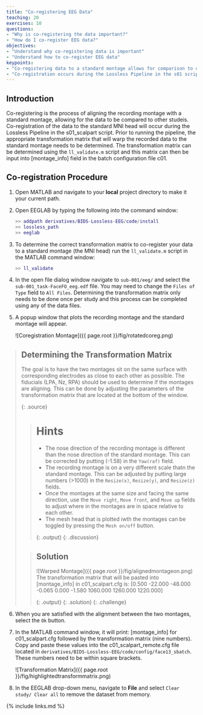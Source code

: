```yaml
---
title: "Co-registering EEG Data"
teaching: 20
exercises: 10
questions:
- "Why is co-registering the data important?"
- "How do I co-register EEG data?"
objectives:
- "Understand why co-registering data is important"
- "Understand how to co-register EEG data"
keypoints:
- "Co-registering data to a standard montage allows for comparison to other studies."
- "Co-registration occurs during the Lossless Pipeline in the s01 script based on a determined transformation matrix."
---
```


## Introduction

Co-registering is the process of aligning the recording montage with a standard montage, allowing for the data to be compared to other studeis. Co-registration of the data to the standard MNI head will occur during the Lossless Pipeline in the s01_scalpart script. Prior to running the pipeline, the appropriate transformation matrix that will warp the recorded data to the standard montage needs to be determined. The transformation matrix can be determined using the `ll_validate.m` script and this matrix can then be input into [montage_info] field in the batch configuration file c01.

## Co-registration Procedure 

1. Open MATLAB and navigate to your **local** project directory to make it your current path.

2. Open EEGLAB by typing the following into the command window:

    ```matlab
    >> addpath derivatives/BIDS-Lossless-EEG/code/install
    >> lossless_path
    >> eeglab
    ```

3. To determine the correct transformation matrix to co-register your data to a standard montage (the MNI head) run the `ll_validate.m` script in the MATLAB command window:

    ```matlab
    >> ll_validate
    ```
4. In the open file dialog window navigate to `sub-001/eeg/` and select the `sub-001_task-FaceFO_eeg.edf` file. You may need to change the `Files of Type` field to `All Files`. Determining the transformation matrix only needs to be done once per study and this process can be completed using any of the data files. 

5. A popup window that plots the recording montage and the standard montage will appear.

    ![Coregistration Montage]({{ page.root }}/fig/rotatedcoreg.png)

> ## Determining the Transformation Matrix
> 
> The goal is to have the two montages sit on the same surface with corresponding electrodes as close to each other as possible. The fiducials (LPA, Nz, RPA) should be used to determine if the montages are aligning. This can be done by adjusting the parameters of the transformation matrix that are located at the bottom of the window. 
>
> {: .source}
>
> > # Hints
> >
> > - The nose direction of the recording montage is different than the nose direction of the standard montage. This can be corrected by putting (-1.58) in the `Yaw(raf)` field. 
> > - The recording montage is on a very different scale thatn the standard montage. This can be adjusted by putting large numbers (>1000) in the `Resize(x)`, `Resize(y)`, and `Resize(z)` fields. 
> > - Once the montages at the same size and facing the same direction, use the `Move right`, `Move front`, and `Move up` fields to adjust where in the montages are in space relative to each other.
> > - The mesh head that is plotted iwth the montages can be toggled by pressing the `Mesh on/off` button.
> >
> > {: .output}
> {: .discussion}
>
> > ## Solution
> >
> > ![Warped Montage]({{ page.root }}/fig/alignedmontageon.png)
> > The transformation matrix that will be pasted into [montage_info] in c01_scalpart.cfg is: [0.500 -22.000 -48.000 -0.065 0.000 -1.580 1060.000 1260.000 1220.000]
> >
> > {: .output}
> {: .solution}
{: .challenge}

6. When you are satisfied with the alignment between the two montages, select the `Ok` button.

7. In the MATLAB command window, it will print: [montage_info] for c01_scalpart.cfg followed by the transformation matrix (nine numbers). Copy and paste these values into the c01_scalpart_remote.cfg file located in `derivatives/BIDS-Lossless-EEG/code/config/face13_sbatch`. These numbers need to be within square brackets. 

    ![Transformation Matrix]({{ page.root }}/fig/highlightedtransformmatrix.png)

8. In the EEGLAB drop-down menu, navigate to **File** and select `Clear study/ Clear all` to remove the dataset from memory.

{% include links.md %}

